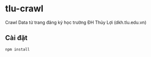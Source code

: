 # tlu-crawl

Crawl Data từ trang đăng ký học trường ĐH Thủy Lợi (dkh.tlu.edu.vn)
## Cài đặt


```bash
npm install
```


